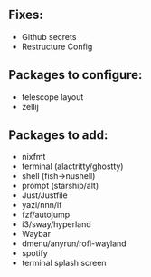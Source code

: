 ## Fixes:
- Github secrets
- Restructure Config

## Packages to configure:
- telescope layout
- zellij

## Packages to add:
- nixfmt
- terminal (alactritty/ghostty)
- shell (fish->nushell)
- prompt (starship/alt)
- Just/Justfile
- yazi/nnn/lf
- fzf/autojump 
- i3/sway/hyperland
- Waybar
- dmenu/anyrun/rofi-wayland
- spotify
- terminal splash screen

